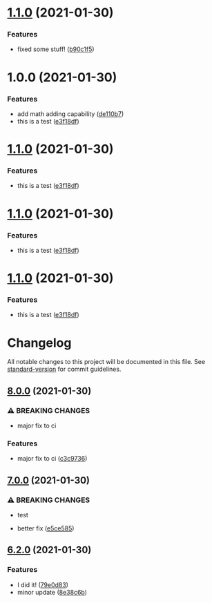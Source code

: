 # [1.1.0](https://github.com/AndrewTriesToCode/GithubActionsSandbox/compare/v1.0.0...v1.1.0) (2021-01-30)


### Features

* fixed some stuff! ([b90c1f5](https://github.com/AndrewTriesToCode/GithubActionsSandbox/commit/b90c1f595b38252d4c643ac2b41e1b6df6d50e8f))

# 1.0.0 (2021-01-30)


### Features

* add math adding capability ([de110b7](https://github.com/AndrewTriesToCode/GithubActionsSandbox/commit/de110b76906d88aa15b5b8a0bc86993d79abffd7))
* this is a test ([e3f18df](https://github.com/AndrewTriesToCode/GithubActionsSandbox/commit/e3f18df300a83bdea400218ee8ceae5a851c1f84))

# [1.1.0](https://github.com/AndrewTriesToCode/GithubActionsSandbox/compare/v1.0.0...v1.1.0) (2021-01-30)


### Features

* this is a test ([e3f18df](https://github.com/AndrewTriesToCode/GithubActionsSandbox/commit/e3f18df300a83bdea400218ee8ceae5a851c1f84))

# [1.1.0](https://github.com/AndrewTriesToCode/GithubActionsSandbox/compare/v1.0.0...v1.1.0) (2021-01-30)


### Features

* this is a test ([e3f18df](https://github.com/AndrewTriesToCode/GithubActionsSandbox/commit/e3f18df300a83bdea400218ee8ceae5a851c1f84))

# [1.1.0](https://github.com/AndrewTriesToCode/GithubActionsSandbox/compare/v1.0.0...v1.1.0) (2021-01-30)


### Features

* this is a test ([e3f18df](https://github.com/AndrewTriesToCode/GithubActionsSandbox/commit/e3f18df300a83bdea400218ee8ceae5a851c1f84))

# Changelog

All notable changes to this project will be documented in this file. See [standard-version](https://github.com/conventional-changelog/standard-version) for commit guidelines.

## [8.0.0](https://github.com/AndrewTriesToCode/GithubActionsSandbox/compare/v7.0.0...v8.0.0) (2021-01-30)


### ⚠ BREAKING CHANGES

* major fix to ci

### Features

* major fix to ci ([c3c9736](https://github.com/AndrewTriesToCode/GithubActionsSandbox/commit/c3c9736b6311958ed7ec7b501f69e976f94268a1))

## [7.0.0](https://github.com/AndrewTriesToCode/GithubActionsSandbox/compare/v6.2.0...v7.0.0) (2021-01-30)


### ⚠ BREAKING CHANGES

* test

* better fix ([e5ce585](https://github.com/AndrewTriesToCode/GithubActionsSandbox/commit/e5ce58548e30779d32643044f71117dcd99626a7))

## [6.2.0](https://github.com/AndrewTriesToCode/GithubActionsSandbox/compare/v1.0.0...v6.2.0) (2021-01-30)


### Features

* I did it! ([79e0d83](https://github.com/AndrewTriesToCode/GithubActionsSandbox/commit/79e0d83dfb84f7430361efff708f6e1dba712d20))
* minor update ([8e38c6b](https://github.com/AndrewTriesToCode/GithubActionsSandbox/commit/8e38c6be978977287999627b408ce49af314b8f7))
